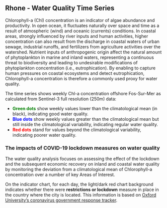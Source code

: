 ## Rhone - Water Quality Time Series

Chlorophyll-a (Chl) concentration is an indicator of algae abundance and productivity. In open ocean, it fluctuates naturally over space and time as a result of atmospheric (wind) and oceanic (currents) conditions. In coastal areas, strongly influenced by river inputs and human activities, higher concentration can also result from the discharge in coastal waters of urban sewage, industrial runoffs, and fertilizers from agriculture activities over the watershed. Nutrient inputs of anthropogenic origin affect the natural amount of phytoplankton in marine and inland waters, representing a continuous threat to biodiversity and leading to undesirable modifications of phytoplankton concentration (i.e., eutrophication). By enabling to capture human pressures on coastal ecosystems and detect eutrophication, Chlorophyll-a concentration is therefore a commonly used proxy for water quality.

The time series shows weekly Chl-a concentration offshore Fos-Sur-Mer as calculated from Sentinel-3 full resolution (250m) data:

* **<span style="color:green">Green dots</span>** show weekly values lower than the climatological mean (in black), indicating good water quality.
* **<span style="color:blue">Blue dots</span>** show weekly values greater than the climatological mean but still inside the climatological variability, indicating regular water quality.
* **<span style="color:red">Red dots</span>** stand for values beyond the climatological variability, indicating poorer water quality.

### The impacts of COVID-19 lockdown measures on water quality

The water quality analysis focuses on assessing the effect of the lockdown and the subsequent economic recovery on inland and coastal water quality by monitoring the deviation from a climatological mean of Chlorophyll-a concentration over a number of key Areas of Interest.

On the indicator chart, for each day, the light/dark red chart background indicates whether there were **restrictions or lockdown** measure in place in the country where the city is located. This information is based on [Oxford University’s coronavirus government response tracker](https://covidtracker.bsg.ox.ac.uk/). 
